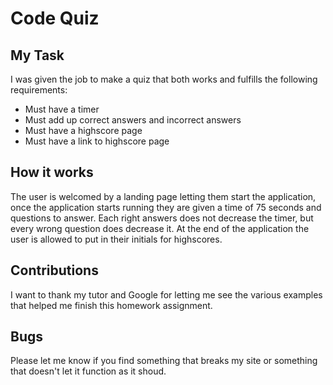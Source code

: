# Code Quiz

## My Task

I was given the job to make a quiz that both works and fulfills the following requirements: 

* Must have a timer
* Must add up correct answers and incorrect answers
* Must have a highscore page
* Must have a link to highscore page

## How it works

The user is welcomed by a landing page letting them start the application, once the application starts running they are given a time of 75 seconds and questions to answer. Each right answers does not decrease the timer, but every wrong question does decrease it. At the end of the application the user is allowed to put in their initials for highscores. 

## Contributions

I want to thank my tutor and Google for letting me see the various examples that helped me finish this homework assignment. 

## Bugs

Please let me know if you find something that breaks my site or something that doesn't let it function as it shoud. 
